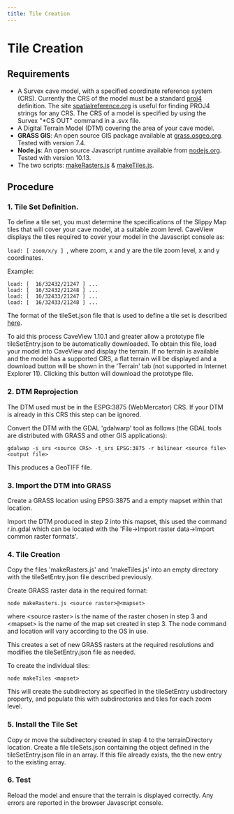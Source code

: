 ```yaml
---
title: Tile Creation
---
```

# Tile Creation

## Requirements

* A Survex cave model, with a specified coordinate reference system (CRS). Currently the CRS of the model must be a standard [proj4](https://proj4.org/) definition. The site [spatialreference.org](http://spatialreference.org/) is useful for finding PROJ4 strings for any CRS. The CRS of a model is specified by using the Survex "*CS OUT" command in a .svx file.
* A Digital Terrain Model (DTM) covering the area of your cave model.
* **GRASS GIS**: An open source GIS package available at [grass.osgeo.org](https://grass.osgeo.org/). Tested with version 7.4.
* **Node.js**: An open source Javascript runtime available from [nodejs.org](https://nodejs.org/). Tested with version 10.13.
* The two scripts: [makeRasters.js](https://github.com/aardgoose/CVTiles/blob/master/src/makeRasters.js) & [makeTiles.js](https://github.com/aardgoose/CVTiles/blob/master/src/makeRasters.js).

## Procedure

### 1. Tile Set Definition.

To define a tile set, you must determine the specifications of the Slippy Map tiles that will cover your cave model, at a suitable zoom level. CaveView displays the tiles required to cover your model in the Javascript console as:

`load: [ zoom/x/y ] `, where zoom, x and y are the tile zoom level, x and y coordinates.

Example:
```
load: [  16/32432/21247 ] ...
load: [  16/32432/21248 ] ...
load: [  16/32433/21247 ] ...
load: [  16/32433/21248 ] ...
```

The format of the tileSet.json file that is used to define a tile set is described [here](tileformat.md).

To aid this process CaveView 1.10.1 and greater allow a prototype file tileSetEntry.json to be automatically downloaded.  To obtain this file, load your model into CaveView and display the terrain. If no terrain is available and the model has a supported CRS, a flat terrain will be displayed and a download button will be shown in the 'Terrain' tab (not supported in Internet Explorer 11). Clicking this button will download the prototype file.

### 2. DTM Reprojection

The DTM used must be in the ESPG:3875 (WebMercator) CRS. If your DTM is already in this CRS this step can be ignored.

Convert the DTM with the GDAL 'gdalwarp' tool as follows (the GDAL tools are distributed with GRASS and other GIS applications):

`gdalwap -s_srs <source CRS> -t_srs EPSG:3875 -r bilinear <source file> <output file>`

This produces a GeoTIFF file.

### 3. Import the DTM into GRASS

Create a GRASS location using EPSG:3875 and a empty mapset within that location.

Import the DTM produced in step 2 into this mapset, this used the command r.in.gdal which can be located with the 'File-&gt;Import raster data-&gt;Import common raster formats'.

### 4. Tile Creation

Copy the files 'makeRasters.js' and 'makeTiles.js' into an empty directory with the tileSetEntry.json file described previously.

Create GRASS raster data in the required format:

`node makeRasters.js <source raster>@<mapset>`

where &lt;source raster&gt; is the name of the raster chosen in step 3 and &lt;mapset&gt; is the name of the map set created in step 3. The node command and location will vary according to the OS in use.

This creates a set of new GRASS rasters at the required resolutions and modifies the tileSetEntry.json file as needed.

To create the individual tiles:

`node makeTiles <mapset>`

This will create the subdirectory as specified in the tileSetEntry usbdirectory property, and populate this with subdirectories and tiles for each zoom level.

### 5. Install the Tile Set

Copy or move the subdirectory created in step 4 to the terrainDirectory location.
Create a file tileSets.json containing the object defined in the tileSetEntry.json file in an array. If this file already exists, the the new entry to the existing array.

### 6. Test

Reload the model and ensure that the terrain is displayed correctly. Any errors are reported in the browser Javascript console.



